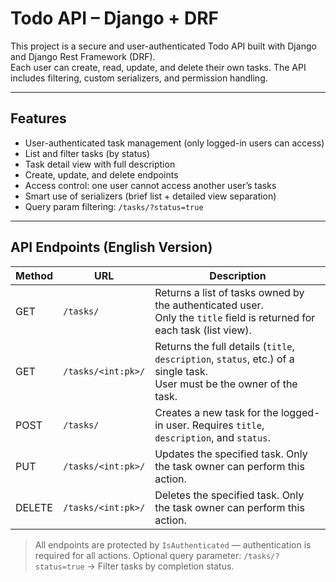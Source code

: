 # Todo API – Django + DRF

This project is a secure and user-authenticated Todo API built with Django and Django Rest Framework (DRF).  
Each user can create, read, update, and delete their own tasks. The API includes filtering, custom serializers, and permission handling.

---

## Features

- User-authenticated task management (only logged-in users can access)
- List and filter tasks (by status)
- Task detail view with full description
- Create, update, and delete endpoints
- Access control: one user cannot access another user’s tasks
- Smart use of serializers (brief list + detailed view separation)
- Query param filtering: `/tasks/?status=true`

---

## API Endpoints (English Version)

| Method | URL                | Description                                                                                                                |
| ------ | ------------------ | -------------------------------------------------------------------------------------------------------------------------- |
| GET    | `/tasks/`          | Returns a list of tasks owned by the authenticated user.<br>Only the `title` field is returned for each task (list view).  |
| GET    | `/tasks/<int:pk>/` | Returns the full details (`title`, `description`, `status`, etc.) of a single task.<br>User must be the owner of the task. |
| POST   | `/tasks/`          | Creates a new task for the logged-in user. Requires `title`, `description`, and `status`.                                  |
| PUT    | `/tasks/<int:pk>/` | Updates the specified task. Only the task owner can perform this action.                                                   |
| DELETE | `/tasks/<int:pk>/` | Deletes the specified task. Only the task owner can perform this action.                                                   |

> All endpoints are protected by `IsAuthenticated` — authentication is required for all actions.
> Optional query parameter:
> `/tasks/?status=true` → Filter tasks by completion status.
